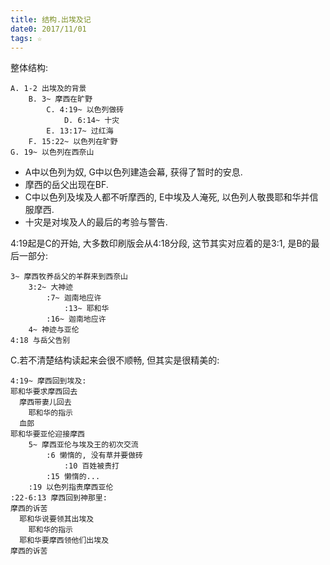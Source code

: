 ```yaml
---
title: 结构.出埃及记
date0: 2017/11/01
tags: ☆
---
```


整体结构:

    A. 1-2 出埃及的背景
        B. 3~ 摩西在旷野
            C. 4:19~ 以色列做砖
                D. 6:14~ 十灾
            E. 13:17~ 过红海
        F. 15:22~ 以色列在旷野
    G. 19~ 以色列在西奈山

- A中以色列为奴, G中以色列建造会幕, 获得了暂时的安息.
- 摩西的岳父出现在BF.
- C中以色列及埃及人都不听摩西的, E中埃及人淹死, 以色列人敬畏耶和华并信服摩西.
- 十灾是对埃及人的最后的考验与警告.

4:19起是C的开始, 大多数印刷版会从4:18分段, 这节其实对应着的是3:1, 是B的最后一部分:

    3~ 摩西牧养岳父的羊群来到西奈山
        3:2~ 大神迹
            :7~ 迦南地应许
                :13~ 耶和华
            :16~ 迦南地应许
        4~ 神迹与亚伦
    4:18 与岳父告别

C.若不清楚结构读起来会很不顺畅, 但其实是很精美的:

    4:19~ 摩西回到埃及:
    耶和华要求摩西回去
      摩西带妻儿回去
        耶和华的指示
      血郎
    耶和华要亚伦迎接摩西
        5~ 摩西亚伦与埃及王的初次交流
            :6 懒惰的, 没有草并要做砖
                :10 百姓被责打
            :15 懒惰的...
        :19 以色列指责摩西亚伦
    :22-6:13 摩西回到神那里:
    摩西的诉苦
      耶和华说要领其出埃及
        耶和华的指示
      耶和华要摩西领他们出埃及
    摩西的诉苦
